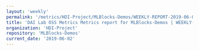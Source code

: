 ```yaml
---
layout: 'weekly'
permalink: '/metrics/HDI-Project/MLBlocks-Demos/WEEKLY-REPORT-2019-06-02'
title: 'DAI Lab OSS Metrics Metrics report for MLBlocks-Demos | WEEKLY-REPORT-2019-06-02'
organization: 'HDI-Project'
repository: 'MLBlocks-Demos'
current_date: '2019-06-02'
---
```

